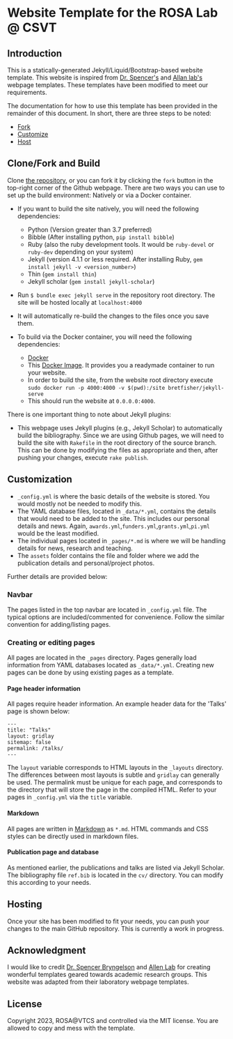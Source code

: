 # Website Template for the ROSA Lab @ CSVT

## Introduction 

This is a statically-generated Jekyll/Liquid/Bootstrap-based website template.
This website is inspired from [Dr. Spencer's](https://github.com/sbryngelson/academic-website-template#hosting) and [Allan lab's](https://www.allanlab.org/) webpage templates. These templates have been modified to meet our requirements.

The documentation for how to use this template has been provided in the remainder of this document.
In short, there are three steps to be noted:

* [Fork](#fork-and-build)
* [Customize](#customization)
* [Host](#hosting)

## Clone/Fork and Build

Clone [the repository](https://github.com/rosalab/rosa.github.io), or you can fork it by clicking the `fork` button in the top-right corner of the Github webpage.
There are two ways you can use to set up the build environment: Natively or via a Docker container. 

* If you want to build the site natively, you will need the following dependencies: 
    * Python (Version greater than 3.7 preferred)
    * Bibble (After installing python, `pip install bibble`)
    * Ruby (also the ruby development tools. It would be `ruby-devel` or `ruby-dev` depending on your system)
    * Jekyll (version 4.1.1 or less required. After installing Ruby, `gem install jekyll -v <version_number>`)
    * Thin (`gem install thin`)
    * Jekyll scholar (`gem install jekyll-scholar`)
* Run `$ bundle exec jekyll serve` in the repository root directory. The site will be hosted locally at `localhost:4000`
* It will automatically re-build the changes to the files once you save them.

* To build via the Docker container, you will need the following dependencies:
   * [Docker](https://docs.docker.com/engine/install/)
   * This [Docker Image](https://hub.docker.com/r/bretfisher/jekyll-serve/). It provides you a readymade container to run your website.
   * In order to build the site, from the website root directory execute `sudo docker run -p 4000:4000 -v $(pwd):/site bretfisher/jekyll-serve`
   * This should run the website at `0.0.0.0:4000`.

There is one important thing to note about Jekyll plugins:
* This webpage uses Jekyll plugins (e.g., Jekyll Scholar) to automatically build the bibliography. 
  Since we are using Github pages, we will need to build the site with `Rakefile` in the root directory of the source branch.
  This can be done by modifying the files as appropriate and then, after pushing your changes, execute `rake publish`.

## Customization

* `_config.yml` is where the basic details of the website is stored. You would mostly not be needed to modify this.
* The YAML database files, located in `_data/*.yml`, contains the details that would need to be added to the site.
  This includes our personal details and news. Again, `awards.yml`,`funders.yml`,`grants.yml`,`pi.yml` would be the least modified. 
* The individual pages located in `_pages/*.md` is where we will be handling details for news, research and teaching.
* The `assets` folder contains the file and folder where we add the publication details and personal/project photos.

Further details are provided below:

### Navbar

The pages listed in the top navbar are located in `_config.yml` file.
The typical options are included/commented for convenience. Follow the similar convention for adding/listing pages.

### Creating or editing pages

All pages are located in the `_pages` directory.
Pages generally load information from YAML databases located as `_data/*.yml`.
Creating new pages can be done by using existing pages as a template.

#### Page header information

All pages require header information.
An example header data for the 'Talks' page is shown below:
```
---
title: "Talks"
layout: gridlay
sitemap: false
permalink: /talks/
---
```
The `layout` variable corresponds to HTML layouts in the `_layouts` directory.
The differences between most layouts is subtle and `gridlay` can generally be used.
The permalink must be unique for each page, and corresponds to the directory that will store the page in the compiled HTML.
Refer to your pages in `_config.yml` via the `title` variable.

#### Markdown

All pages are written in [Markdown](https://github.com/adam-p/markdown-here/wiki/Markdown-Cheatsheet) as `*.md`.
HTML commands and CSS styles can be directly used in markdown files.

#### Publication page and database

As mentioned earlier, the publications and talks are listed via Jekyll Scholar.
The bibliography file `ref.bib` is located in the `cv/` directory.
You can modify this according to your needs.

## Hosting

Once your site has been modified to fit your needs, you can push your changes to the main GitHub repository.
This is currently a work in progress.

## Acknowledgment

I would like to credit [Dr. Spencer Bryngelson](https://github.com/sbryngelson) and [Allen Lab](https://www.allanlab.org/) for creating wonderful templates geared towards academic research groups. This website was adapted from their laboratory webpage templates.

## License

Copyright 2023, ROSA@VTCS and controlled via the MIT license.
You are allowed to copy and mess with the template.